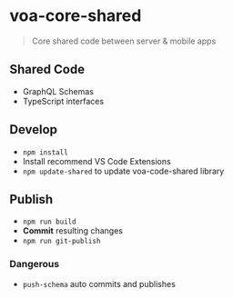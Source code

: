 # voa-core-shared

> Core shared code between server & mobile apps

## Shared Code

* GraphQL Schemas
* TypeScript interfaces

## Develop

* `npm install`
* Install recommend VS Code Extensions
* `npm update-shared` to update voa-code-shared library

## Publish

* `npm run build`
* **Commit** resulting changes
* `npm run git-publish`

### Dangerous

* `push-schema` auto commits and publishes
